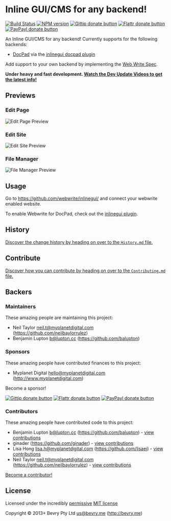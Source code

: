 # Inline GUI/CMS for any backend!

<!-- BADGES/ -->

[![Build Status](http://img.shields.io/travis-ci/webwrite/inlinegui.png?branch=master)](http://travis-ci.org/webwrite/inlinegui "Check this project's build status on TravisCI")
[![NPM version](http://badge.fury.io/js/inlinegui.png)](https://npmjs.org/package/inlinegui "View this project on NPM")
[![Gittip donate button](http://img.shields.io/gittip/bevry.png)](https://www.gittip.com/bevry/ "Donate weekly to this project using Gittip")
[![Flattr donate button](http://img.shields.io/flattr/donate.png?color=yellow)](http://flattr.com/thing/344188/balupton-on-Flattr "Donate monthly to this project using Flattr")
[![PayPayl donate button](http://img.shields.io/paypal/donate.png?color=yellow)](https://www.paypal.com/cgi-bin/webscr?cmd=_s-xclick&hosted_button_id=QB8GQPZAH84N6 "Donate once-off to this project using Paypal")

<!-- /BADGES -->


An Inline GUI/CMS for any backend! Currently supports for the following backends:

- [DocPad](http://docpad.org) via the [inlinegui docpad plugin](http://docpad.org/p/inlinegui)

Add support to your own backend by implementing the [Web Write Spec](https://github.com/webwrite/spec).

**Under heavy and fast development. [Watch the Dev Update Videos to get the latest info!](https://cloudup.com/cF6jns2vGKv)**


## Previews

### Edit Page

![Edit Page Preview](https://raw.github.com/webwrite/inlinegui/0b02ffc96fccd4b1327a617ec3dc6a2dec326150/src/files/resources/images/edit-page.jpg)


### Edit Site

![Edit Site Preview](https://raw.github.com/webwrite/inlinegui/0b02ffc96fccd4b1327a617ec3dc6a2dec326150/src/files/resources/images/edit-site.jpg)

### File Manager

![File Manager Preview](https://raw.github.com/webwrite/inlinegui/0b02ffc96fccd4b1327a617ec3dc6a2dec326150/src/files/resources/images/file-manager.jpg)


## Usage

Go to https://github.com/webwrite/inlinegui/ and connect your webwrite enabled website.

To enable Webwrite for DocPad, check out the [inlinegui plugin](http://docpad.org/plugin/inlinegui).


<!-- HISTORY/ -->

## History
[Discover the change history by heading on over to the `History.md` file.](https://github.com/webwrite/inlinegui/blob/master/History.md#files)

<!-- /HISTORY -->


<!-- CONTRIBUTE/ -->

## Contribute

[Discover how you can contribute by heading on over to the `Contributing.md` file.](https://github.com/webwrite/inlinegui/blob/master/Contributing.md#files)

<!-- /CONTRIBUTE -->


<!-- BACKERS/ -->

## Backers

### Maintainers

These amazing people are maintaining this project:

- Neil Taylor <neil.t@myplanetdigital.com> (https://github.com/neilbaylorrulez)
- Benjamin Lupton <b@lupton.cc> (https://github.com/balupton)

### Sponsors

These amazing people have contributed finances to this project:

- Myplanet Digital <hello@myplanetdigital.com> (http://www.myplanetdigital.com)

Become a sponsor!

[![Gittip donate button](http://img.shields.io/gittip/bevry.png)](https://www.gittip.com/bevry/ "Donate weekly to this project using Gittip")
[![Flattr donate button](http://img.shields.io/flattr/donate.png?color=yellow)](http://flattr.com/thing/344188/balupton-on-Flattr "Donate monthly to this project using Flattr")
[![PayPayl donate button](http://img.shields.io/paypal/donate.png?color=yellow)](https://www.paypal.com/cgi-bin/webscr?cmd=_s-xclick&hosted_button_id=QB8GQPZAH84N6 "Donate once-off to this project using Paypal")

### Contributors

These amazing people have contributed code to this project:

- Benjamin Lupton <b@lupton.cc> (https://github.com/balupton) - [view contributions](https://github.com/webwrite/inlinegui/commits?author=balupton)
- ginader (https://github.com/ginader) - [view contributions](https://github.com/webwrite/inlinegui/commits?author=ginader)
- Lisa Hong <lisa.h@myplanetdigital.com> (https://github.com/lisaej) - [view contributions](https://github.com/webwrite/inlinegui/commits?author=lisaej)
- Neil Taylor <neil.t@myplanetdigital.com> (https://github.com/neilbaylorrulez) - [view contributions](https://github.com/webwrite/inlinegui/commits?author=neilbaylorrulez)

[Become a contributor!](https://github.com/webwrite/inlinegui/blob/master/Contributing.md#files)

<!-- /BACKERS -->


<!-- LICENSE/ -->

## License

Licensed under the incredibly [permissive](http://en.wikipedia.org/wiki/Permissive_free_software_licence) [MIT license](https://github.com/webwrite/inlinegui/blob/master/LICENSE.md#readme)

Copyright &copy; 2013+ Bevry Pty Ltd <us@bevry.me> (http://bevry.me)

<!-- /LICENSE -->


